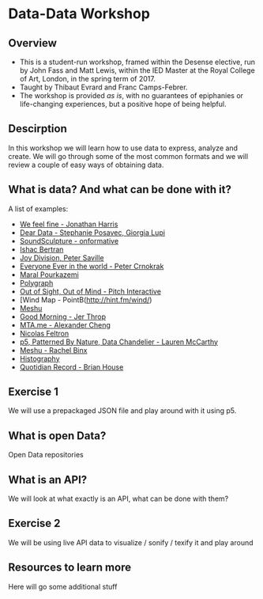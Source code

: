 Data-Data Workshop
==================

Overview
--------
- This is a student-run workshop, framed within the Desense elective, run by John Fass and Matt Lewis, within the IED Master at the Royal College of Art, London, in the spring term of 2017.
- Taught by Thibaut Evrard and Franc Camps-Febrer.
- The workshop is provided _as is_, with no guarantees of epiphanies or life-changing experiences, but a positive hope of being helpful.

Descirption
------------

In this workshop we will learn how to use data to express, analyze and create. We will go through some of
the most common formats and we will review a couple of easy ways of obtaining data.

What is data? And what can be done with it?
-------------------------------------------

A list of examples:
- [We feel fine - Jonathan Harris](http://number27.org/wefeelfine)
- [Dear Data - Stephanie Posavec, Giorgia Lupi](http://www.dear-data.com/theproject)
- [SoundSculpture - onformative](http://onformative.com/work/unnamed-soundsculpture)
- [Ishac Bertran](http://www.ishback.com/searches/index.html)
- [Joy Division, Peter Saville](https://vimeo.com/51365288)
- [Everyone Ever in the world - Peter Crnokrak](http://www.petercrnokrak.com/everyone-ever-in-the-world/)
- [Maral Pourkazemi](http://www.monoment.io)
- [Polygraph](http://polygraph.cool/miles/)
- [Out of Sight, Out of Mind - Pitch Interactive](http://drones.pitchinteractive.com/)
- [Wind Map - PointB(http://hint.fm/wind/)
- [Meshu](http://meshu.io/)
- [Good Morning - Jer Throp](https://vimeo.com/6239027)
- [MTA.me - Alexander Cheng](http://www.mta.me/)
- [Nicolas Feltron](http://feltron.com/FAR14.html)
- [p5, Patterned By Nature, Data Chandelier - Lauren McCarthy](http://lauren-mccarthy.com/)
- [Meshu - Rachel Binx](http://meshu.io/gallery/)
- [Histography](http://histography.io/)
- [Quotidian Record - Brian House](http://brianhouse.net/works/quotidian_record/)

Exercise 1
----------

We will use a prepackaged JSON file and play around with it using p5.

What is open Data? 
------------------

Open Data repositories

What is an API?
--------------

We will look at what exactly is an API, what can be done with them?

Exercise 2
----------

We will be using live API data to visualize / sonify / texify it and play around


Resources to learn more
----------------------

Here will go some additional stuff
